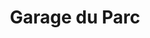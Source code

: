 ---
title: "Garage du Parc"
url: /sainte-genevieve-des-bois/garage-du-parc-avenue-gabriel-peri/
shop: Autohaus
---